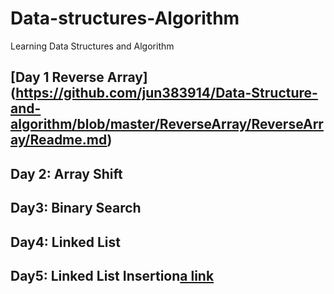 #  Data-structures-Algorithm
 Learning Data Structures and Algorithm

## [Day 1 Reverse Array] (https://github.com/jun383914/Data-Structure-and-algorithm/blob/master/ReverseArray/ReverseArray/Readme.md)
## Day 2: Array Shift
## Day3: Binary Search
## Day4: Linked List
## Day5: Linked List Insertion[a link](https://github.com/user/repo/blob/branch/other_file.md)
